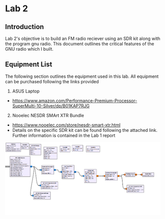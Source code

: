 # Lab 2
## Introduction
Lab 2's objective is to build an FM radio reciever using an SDR kit along with the program gnu radio. This document outlines the critical features of the GNU radio which I built.

## Equipment List
The following section outlines the equipment used in this lab. All equipment can be purchased following the links provided

1. ASUS Laptop
 - https://www.amazon.com/Performance-Premium-Processor-SuperMulti-10-Silver/dp/B01KAP7RJG
2. Nooelec NESDR SMArt XTR Bundle
 - https://www.nooelec.com/store/nesdr-smart-xtr.html
  - Details on the specific SDR kit can be found following the attached link. Further information is contained in the Lab 1 report

![alt text](https://github.com/Ryankearns9/DigComm_Lab2/blob/main/imgs/FlowDiagram.PNG)